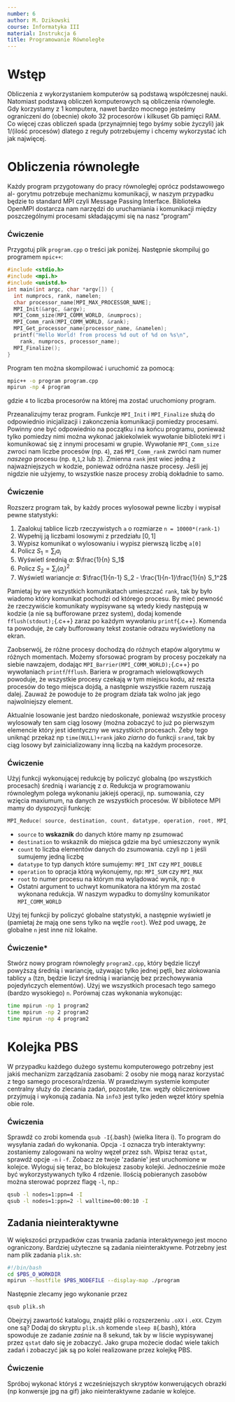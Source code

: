 ```yaml
---
number: 6
author: M. Dzikowski
course: Informatyka III
material: Instrukcja 6
title: Programowanie Równoległe
---
```


# Wstęp

Obliczenia z wykorzystaniem komputerów są podstawą współczesnej nauki.
Natomiast podstawą obliczeń komputerowych są obliczenia równoległe. Gdy
korzystamy z 1 komputera, nawet bardzo mocnego jesteśmy ograniczeni do
(obecnie) około 32 procesorów i kilkuset Gb pamięci RAM. Co więcej czas
obliczeń spada (przynajmniej tego byśmy sobie życzyli) jak 1/(ilość procesów)
dlatego z reguły potrzebujemy i chcemy wykorzystać ich jak najwięcej.

# Obliczenia równoległe

Każdy program przygotowany do pracy równoległej oprócz podstawowego al-
gorytmu potrzebuje mechanizmu komunikacji, w naszym przypadku będzie to
standard MPI czyli Message Passing Interface. Biblioteka OpenMPI dostarcza
nam narzędzi do uruchamiania i komunikacji między poszczególnymi procesami
składającymi się na nasz ”program”

### Ćwiczenie

Przygotuj plik `program.cpp` o treści jak poniżej. Następnie skompiluj go programem
`mpic++`:

```c++
#include <stdio.h>
#include <mpi.h>
#include <unistd.h>
int main(int argc, char *argv[]) {
  int numprocs, rank, namelen;
  char processor_name[MPI_MAX_PROCESSOR_NAME];
  MPI_Init(&argc, &argv);
  MPI_Comm_size(MPI_COMM_WORLD, &numprocs);
  MPI_Comm_rank(MPI_COMM_WORLD, &rank);
  MPI_Get_processor_name(processor_name, &namelen);
  printf("Hello World! from process %d out of %d on %s\n",
    rank, numprocs, processor_name);
  MPI_Finalize();
}
```

Program ten można skompilować i uruchomić za pomocą:
```Bash
mpic++ -o program program.cpp
mpirun -np 4 program
```
gdzie `4` to liczba procesorów na której ma zostać uruchomiony program.

Przeanalizujmy teraz program. Funkcje `MPI_Init` i `MPI_Finalize` służą do odpowiednio inicjalizacji i zakonczenia komunikacji pomiedzy procesami. Powinny one być odpowiednio na początku i na końcu programu, ponieważ tylko pomiedzy nimi można wykonać jakiekolwiek wywołanie biblioteki `MPI` i komunikować się z innymi procesami w grupie. Wywołanie `MPI_Comm_size` zwroci nam liczbe procesów (np. `4`), zaś `MPI_Comm_rank` zwróci nam numer *naszego* procesu (np. `0`,`1`,`2` lub `3`). Zmienna `rank` jest wiec jedną z najważniejszych w kodzie, ponieważ odróżna nasze procesy. Jeśli jej nigdzie nie użyjemy, to wszystkie nasze procesy zrobią dokładnie to samo.

### Ćwiczenie

Rozszerz program tak, by każdy proces wylosował pewne liczby i wypisał pewne statystyki:

1. Zaalokuj tablice liczb rzeczywistych `a` o rozmiarze `n = 10000*(rank-1)`
2. Wypełnij ją liczbami losowymi z przedziału $[0,1]$
3. Wypisz komunikat o wylosowaniu i wypisz pierwszą liczbę `a[0]`
4. Policz $S_1 = \sum_i a_i$
5. Wyświetl średnią $a$: $\frac{1}{n} S_1$
6. Policz $S_2 = \sum_i (a_i)^2$
7. Wyświetl wariancje $a$: $\frac{1}{n-1} S_2 - \frac{1}{n-1}\frac{1}{n} S_1^2$

Pamietaj by we wszystkich komunikatach umieszczać `rank`, tak by było wiadomo który komunikat pochodzi od którego procesu. By mieć pewność że rzeczywiście komunikaty wypisywane są wtedy kiedy następują w kodzie (a nie są bufforowane przez system), dodaj komende `fflush(stdout);`{.c++} zaraz po każdym wywołaniu `printf`{.c++}. Komenda ta powoduje, że cały bufforowany tekst zostanie odrazu wyświetlony na ekran.

Zaobserwój, że różne procesy dochodzą do różnych etapów algorytmu w różnych momentach. Możemy sforsować program by procesy poczekały na siebie nawzajem, dodając `MPI_Barrier(MPI_COMM_WORLD);`{.c++} po wywołaniach `printf`/`fflush`. Bariera w programach wielowątkowych powoduje, że wszystkie procesy czekają w tym miejscu kodu, aż reszta procesów do tego miejsca dojdą, a następnie wszystkie razem ruszają dalej. Zauważ że powoduje to że program działa tak wolno jak jego najwolniejszy element.

Aktualnie losowanie jest bardzo niedoskonałe, ponieważ wszystkie procesy wylosowały ten sam ciąg losowy (można zobaczyć to już po pierwszym elemencie który jest identyczny we wszystkich procesach. Żeby tego uniknąć przekaż np `time(NULL)+rank` jako *ziarno* do funkcji `srand`, tak by ciąg losowy był zainicializowany inną liczbą na każdym procesorze.

### Ćwiczenie

Użyj funkcji wykonującej redukcję by policzyć globalną (po wszystkich procesach) średnią i wariancję z $a$. Redukcja w programowaniu równoległym polega wykonaniu jakiejś operacji, np. sumowania, czy wzięcia maxiumum, na danych ze wszystkich procesów. W bibliotece MPI mamy do dyspozycji funkcję:
```c++
MPI_Reduce( source, destination, count, datatype, operation, root, MPI_COMM_WORLD)
```
- `source` to **wskaznik** do danych które mamy np zsumować
- `destination` to wskaznik do miejsca gdzie ma być umieszczony wynik
- `count` to liczba elementów danych do zsumowania. czyli np `1` jeśli sumujemy jedną liczbę
- `datatype` to typ danych które sumujemy: `MPI_INT` czy `MPI_DOUBLE`
- `operation` to opracja którą wykonujemy, np: `MPI_SUM` czy `MPI_MAX`
- `root` to numer procesu na którym ma wylądować wynik, np: `0`
- Ostatni argument to uchwyt komunikatora na którym ma zostać wykonana redukcja. W naszym wypadku to domyślny komunikator `MPI_COMM_WORLD`

Użyj tej funkcji by policzyć globalne statystyki, a następnie wyświetl je (pamietaj że mają one sens tylko na węźle `root`). Weź pod uwagę, że globalne `n` jest inne niż lokalne.

### Ćwiczenie\*

Stwórz nowy program równoległy `program2.cpp`, który będzie liczył powyższą średnią i wariancję, używając tylko jednej pętli, bez alokowania tablicy `a` (tzn, będzie liczył średnią i wariancję bez przechowywania pojedyńczych elementów). Użyj we wszystkich procesach tego samego (bardzo wysokiego) `n`. Porównaj czas wykonania wykonując:
```Bash
time mpirun -np 1 program2
time mpirun -np 2 program2
time mpirun -np 4 program2
```

# Kolejka PBS

W przypadku każdego dużego systemu komputerowego potrzebny jest jakiś
mechanizm zarządzania zasobami: 2 osoby nie mogą naraz korzystać z tego
samego procesora/rdzenia. W prawdziwym systemie komputer centralny służy
do zlecania zadań, pozostałe, tzw. węzły obliczeniowe przyjmują i wykonują
zadania. Na `info3` jest tylko jeden węzeł który spełnia obie role.

### Ćwiczenia

Sprawdź co zrobi komenda `qsub -I`{.bash} (wielka litera i). To program do wysyłania zadań do wykonania. Opcja `-I` oznacza tryb interaktywny: zostaniemy zalogowani na wolny węzeł przez ssh. Wpisz teraz `qstat`, sprawdź opcje `-n` i `-f`. Zobacz ze twoje 'zadanie' jest uruchomione w kolejce. Wyloguj się teraz, bo blokujesz zasoby kolejki. Jednocześnie może być wykorzystywanych tylko 4 rdzenie. Ilością pobieranych zasobów można sterować poprzez flagę `-l`, np.:
```Bash
qsub -l nodes=1:ppn=4 -I
qsub -l nodes=1:ppn=2 -l walltime=00:00:10 -I
```

## Zadania nieinteraktywne

W większości przypadków czas trwania zadania interaktywnego jest mocno ograniczony. Bardziej użyteczne są zadania nieinteraktywne. Potrzebny jest nam plik zadania `plik.sh`:
```Bash
#!/bin/bash
cd $PBS_O_WORKDIR
mpirun --hostfile $PBS_NODEFILE --display-map ./program
```
Następnie zlecamy jego wykonanie przez
```Bash
qsub plik.sh
```
Obejrzyj zawartość katalogu, znajdź pliki o rozszerzeniu `.oXX` i `.eXX`. Czym one są? Dodaj do skryptu `plik.sh` komende `sleep 8`{.bash}, która spowoduje ze zadanie *zaśnie* na 8 sekund, tak by w liście wypisywanej przez `qstat` dało się je zobaczyć. Jako grupa możecie dodać wiele takich zadań i zobaczyć jak są po kolei realizowane przez kolejkę PBS.

### Ćwiczenie
Spróboj wykonać któryś z wcześniejszych skryptów konwerujących obrazki (np konwersje jpg na gif) jako nieinteraktywne zadanie w kolejce.
